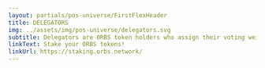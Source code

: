 ```yaml
---
layout: partials/pos-universe/FirstFlexHeader
title: DELEGATORS
img: ../assets/img/pos-universe/delegators.svg
subtitle: Delegators are ORBS token holders who assign their voting weight (stake) to Guardians, empowering them to maintain security and uphold the long term vision of the ecosystem.
linkText: Stake your ORBS tokens!
linkUrl: https://staking.orbs.network/
---
```

